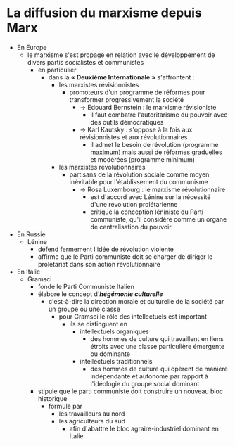 # La diffusion du marxisme depuis Marx

- En Europe
  - le marxisme s'est propagé en relation avec le développement de divers partis socialistes et communistes
    - en particulier
      - dans la __« Deuxième Internationale »__ s'affrontent :
        - les marxistes révisionnistes
          - promoteurs d'un programme de réformes pour transformer progressivement la société
            - → Edouard Bernstein : le marxisme révisioniste
              - il faut combatre l'autoritarisme du pouvoir avec des outils démocratiques
            - → Karl Kautsky : s'oppose à la fois aux révisionnistes et aux révolutionnaires
              - il admet le besoin de révolution (programme maximum) mais aussi de réformes graduelles et modérées (programme minimum)
        - les marxistes révolutionnaires
          - partisans de la révolution sociale comme moyen inévitable pour l'établissement du communisme
            - → Rosa Luxembourg : le marxisme révolutionnaire
              - est d'accord avec Lénine sur la nécessité d'une révolution prolétarienne
              - critique la conception léniniste du Parti communiste, qu'il considère comme un organe de centralisation du pouvoir
- En Russie
  - Lénine
    - défend fermement l'idée de révolution violente
    - affirme que le Parti communiste doit se charger de diriger le prolétariat dans son action révolutionnaire
- En Italie
  - Gramsci
    - fonde le Parti Communiste Italien
    - élabore le concept d'***hégémonie culturelle***
      - c'est-à-dire la direction morale et culturelle de la société par un groupe ou une classe
        - pour Gramsci le rôle des intellectuels est important
          - ils se distinguent en
            - intellectuels organiques
              - des hommes de culture qui travaillent en liens étroits avec une classe particulière émergente ou dominante
            - intellectuels traditionnels
              - des hommes de culture qui opèrent de manière indépendante et autonome par rapport à l'idéologie du groupe social dominant
    - stipule que le parti communiste doit construire un nouveau bloc historique
      - formulé par
        - les travailleurs au nord
        - les agriculteurs du sud
          - afin d'abattre le bloc agraire-industriel dominant en Italie